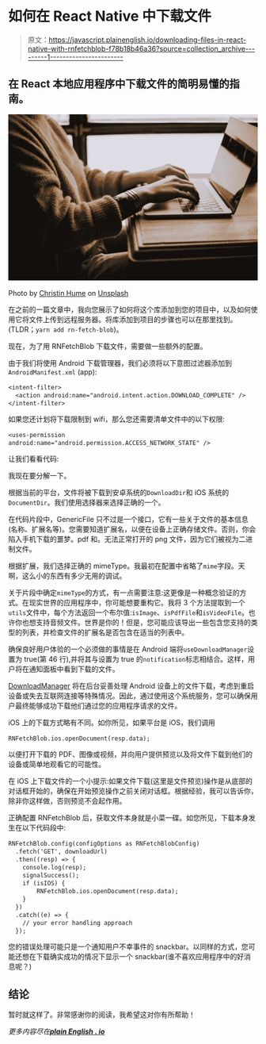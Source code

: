 # 如何在 React Native 中下载文件

> 原文：<https://javascript.plainenglish.io/downloading-files-in-react-native-with-rnfetchblob-f78b18b46a36?source=collection_archive---------1----------------------->

## 在 React 本地应用程序中下载文件的简明易懂的指南。

![](img/bd467cd3e03977f5b0227e42175f784d.png)

Photo by [Christin Hume](https://unsplash.com/@christinhumephoto?utm_source=medium&utm_medium=referral) on [Unsplash](https://unsplash.com?utm_source=medium&utm_medium=referral)

在之前的一篇文章中，我向您展示了如何将这个库添加到您的项目中，以及如何使用它将文件上传到远程服务器。将库添加到项目的步骤也可以在那里找到。(TLDR；`yarn add rn-fetch-blob`)。

现在，为了用 RNFetchBlob 下载文件，需要做一些额外的配置。

由于我们将使用 Android 下载管理器，我们必须将以下意图过滤器添加到`AndroidManifest.xml` (app):

```
<intent-filter>
  <action android:name="android.intent.action.DOWNLOAD_COMPLETE" /></intent-filter>
```

如果您还计划将下载限制到 wifi，那么您还需要清单文件中的以下权限:

```
<uses-permission      android:name="android.permission.ACCESS_NETWORK_STATE" />
```

让我们看看代码:

我现在要分解一下。

根据当前的平台，文件将被下载到安卓系统的`DownloadDir`和 iOS 系统的`DocumentDir`。我们使用选择器来选择正确的一个。

在代码片段中，GenericFile 只不过是一个接口，它有一些关于文件的基本信息(名称、扩展名等)。您需要知道扩展名，以便在设备上正确存储文件。否则，你会陷入手机下载的噩梦。pdf 和。无法正常打开的 png 文件，因为它们被视为二进制文件。

根据扩展，我们选择正确的 mimeType。我最初在配置中省略了`mime`字段。天啊，这么小的东西有多少无用的调试。

关于片段中确定`mimeType`的方式，有一点需要注意:这更像是一种概念验证的方式。在现实世界的应用程序中，你可能想要重构它。我将 3 个方法提取到一个`utils`文件中，每个方法返回一个布尔值:`isImage`、`isPdfFile`和`isVideoFile`。也许你也想支持音频文件。世界是你的！但是，您可能应该导出一些包含您支持的类型的列表，并检查文件的扩展名是否包含在适当的列表中。

确保良好用户体验的一个必须做的事情是在 Android 端将`useDownloadManager`设置为 true(第 46 行),并将其与设置为 true 的`notification`标志相结合。这样，用户将在通知面板中看到下载的文件。

[DownloadManager](https://developer.android.com/reference/android/app/DownloadManager) 将在后台妥善处理 Android 设备上的文件下载，考虑到重启设备或失去互联网连接等特殊情况。因此，通过使用这个系统服务，您可以确保用户最终能够成功下载他们通过您的应用程序请求的文件。

iOS 上的下载方式略有不同。如你所见，如果平台是 iOS，我们调用

```
RNFetchBlob.ios.openDocument(resp.data);
```

以便打开下载的 PDF、图像或视频，并向用户提供预览以及将文件下载到他们的设备或简单地观看它的可能性。

在 iOS 上下载文件的一个小提示:如果文件下载(这里是文件预览)操作是从底部的对话框开始的，确保在开始预览操作之前关闭对话框。根据经验，我可以告诉你，除非你这样做，否则预览不会起作用。

正确配置 RNFetchBlob 后，获取文件本身就是小菜一碟。如您所见，下载本身发生在以下代码段中:

```
RNFetchBlob.config(configOptions as RNFetchBlobConfig) 
  .fetch('GET', downloadUrl)     
  .then((resp) => {        
    console.log(resp);        
    signalSuccess();        
    if (isIOS) {          
        RNFetchBlob.ios.openDocument(resp.data);        
    }      
  })
  .catch((e) => {        
    // your error handling approach
  });
```

您的错误处理可能只是一个通知用户不幸事件的 snackbar。以同样的方式，您可能还想在下载确实成功的情况下显示一个 snackbar(谁不喜欢应用程序中的好消息呢？)

## 结论

暂时就这样了。非常感谢你的阅读，我希望这对你有所帮助！

*更多内容尽在*[***plain English . io***](https://plainenglish.io/)